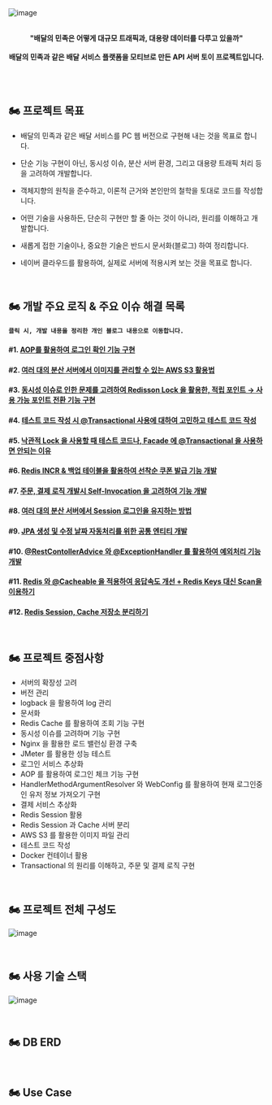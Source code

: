 
<br>
<br>

![image](https://github.com/JeonDaehong/daehong-food-delivery/assets/90895144/6a1acdc0-a183-4d9a-8f4f-6052609b7525)

<br>

<div align="center">
  <strong>"배달의 민족은 어떻게 대규모 트래픽과, 대용량 데이터를 다루고 있을까"</strong>
  <br><br>
  <strong>배달의 민족과 같은 배달 서비스 플랫폼을 모티브로 만든 API 서버 토이 프로젝트입니다.</strong>
</div>

<br>
<br>
<br>

## 🏍️ 프로젝트 목표

- 배달의 민족과 같은 배달 서비스를 PC 웹 버전으로 구현해 내는 것을 목표로 합니다.
  
- 단순 기능 구현이 아닌, 동시성 이슈, 분산 서버 환경, 그리고 대용량 트래픽 처리 등을 고려하여 개발합니다.
  
- 객체지향의 원칙을 준수하고, 이론적 근거와 본인만의 철학을 토대로 코드를 작성합니다.
  
- 어떤 기술을 사용하든, 단순히 구현만 할 줄 아는 것이 아니라, 원리를 이해하고 개발합니다.
  
- 새롭게 접한 기술이나, 중요한 기술은 반드시 문서화(블로그) 하여 정리합니다.
  
- 네이버 클라우드를 활용하여, 실제로 서버에 적용시켜 보는 것을 목표로 합니다.

<br>

## 🏍️ 개발 주요 로직 & 주요 이슈 해결 목록

**`클릭 시, 개발 내용을 정리한 개인 블로그 내용으로 이동합니다.`**

#### #1. [AOP를 활용하여 로그인 확인 기능 구현](https://development-my-link.tistory.com/entry/%EA%B0%9C%EB%B0%9C-%ED%9A%8C%EA%B3%A0%EB%A1%9D-%EA%B3%B5%ED%86%B5-%EC%9D%B8%ED%94%84%EB%9D%BC-%EB%A1%9C%EC%A7%81%EC%9D%B8-%EB%A1%9C%EA%B7%B8%EC%9D%B8-%ED%99%95%EC%9D%B8-%EA%B8%B0%EB%8A%A5%EC%9D%84-AOP%EB%A1%9C-%EB%B6%84%EB%A6%AC%ED%95%98%EA%B8%B0)

#### #2. [여러 대의 분산 서버에서 이미지를 관리할 수 있는 AWS S3 활용법](https://development-my-link.tistory.com/entry/%EA%B0%9C%EB%B0%9C-%ED%9A%8C%EA%B3%A0%EB%A1%9D-%EC%97%AC%EB%9F%AC-%EB%8C%80%EC%9D%98-%EC%84%9C%EB%B2%84%EB%A5%BC-%EC%9C%84%ED%95%9C-AWS-S3-%ED%99%9C%EC%9A%A9-%EC%9D%B4%EB%AF%B8%EC%A7%80-%EA%B4%80%EB%A6%AC)

#### #3. [동시성 이슈로 인한 문제를 고려하여 Redisson Lock 을 활용한, 적립 포인트 → 사용 가능 포인트 전환 기능 구현](https://development-my-link.tistory.com/entry/%EA%B0%9C%EB%B0%9C-%ED%9A%8C%EA%B3%A0%EB%A1%9D-Redisson-Lock-%EC%9D%84-%ED%99%9C%EC%9A%A9%ED%95%9C-%EC%A0%81%EB%A6%BD-%ED%8F%AC%EC%9D%B8%ED%8A%B8-%E2%86%92-%EC%82%AC%EC%9A%A9-%EA%B0%80%EB%8A%A5-%ED%8F%AC%EC%9D%B8%ED%8A%B8-%EC%A0%84%ED%99%98-%EA%B8%B0%EB%8A%A5-%EA%B5%AC%ED%98%84)

#### #4. [테스트 코드 작성 시 @Transactional 사용에 대하여 고민하고 테스트 코드 작성](https://development-my-link.tistory.com/entry/%EA%B0%9C%EB%B0%9C-%ED%9A%8C%EA%B3%A0%EB%A1%9D-%ED%85%8C%EC%8A%A4%ED%8A%B8-%EC%BD%94%EB%93%9C-%EC%9E%91%EC%84%B1-%EC%8B%9C-Transactional-%EC%96%B4%EB%85%B8%ED%85%8C%EC%9D%B4%EC%85%98%EC%9D%84-%EC%82%AC%EC%9A%A9%ED%95%98%EB%8A%94-%EA%B2%83%EC%97%90-%EB%8C%80%ED%95%9C-%EC%A7%A7%EC%9D%80-%EC%83%9D%EA%B0%81)

#### #5. [낙관적 Lock 을 사용할 때 테스트 코드나, Facade 에 @Transactional 을 사용하면 안되는 이유](https://development-my-link.tistory.com/entry/%EA%B0%9C%EB%B0%9C-%ED%9A%8C%EA%B3%A0%EB%A1%9D-%EB%82%99%EA%B4%80%EC%A0%81-Lock-%EC%97%90%EC%84%9C-Transacional-%EC%9D%84-%EC%82%AC%EC%9A%A9%ED%95%98%EB%A9%B4-%EC%95%88%EB%90%98%EB%8A%94-%EC%9D%B4%EC%9C%A0-Lock-%EC%9D%84-%ED%86%B5%ED%95%9C-%EB%9D%BC%EC%9D%B4%EB%8D%94-%EB%B0%B0%EC%B0%A8-%EC%84%9C%EB%B9%84%EC%8A%A4-%EA%B0%9C%EB%B0%9C)

#### #6. [Redis INCR & 백업 테이블을 활용하여 선착순 쿠폰 발급 기능 개발](https://development-my-link.tistory.com/entry/%EA%B0%9C%EB%B0%9C-%ED%9A%8C%EA%B3%A0%EB%A1%9D-Redis-INCR-%EB%A5%BC-%ED%99%9C%EC%9A%A9%ED%95%98%EC%97%AC-%EC%84%A0%EC%B0%A9%EC%88%9C-%EC%BF%A0%ED%8F%B0-%EB%B0%9C%EA%B8%89-%EA%B8%B0%EB%8A%A5-%EB%A7%8C%EB%93%A4%EA%B8%B0)

#### #7. [주문, 결제 로직 개발시 Self-Invocation 을 고려하여 기능 개발](https://development-my-link.tistory.com/entry/%EA%B0%9C%EB%B0%9C-%ED%9A%8C%EA%B3%A0%EB%A1%9D-Self-Invocation-%EC%97%90-%EB%8C%80%ED%95%9C-%EA%B0%84%EB%8B%A8%ED%95%9C-%EC%9D%B4%EC%95%BC%EA%B8%B0)

#### #8. [여러 대의 분산 서버에서 Session 로그인을 유지하는 방법](https://development-my-link.tistory.com/entry/%EA%B0%9C%EB%B0%9C-%ED%9A%8C%EA%B3%A0%EB%A1%9D-Redis-Session%EC%9C%BC%EB%A1%9C-%EB%B6%84%EC%82%B0-%ED%99%98%EA%B2%BD%EC%97%90%EC%84%9C-%EC%84%B8%EC%85%98-%EA%B4%80%EB%A6%AC%ED%95%98%EA%B8%B0)

#### #9. [JPA 생성 및 수정 날짜 자동처리를 위한 공통 엔티티 개발](https://development-my-link.tistory.com/entry/%EA%B0%9C%EB%B0%9C-%ED%9A%8C%EA%B3%A0%EB%A1%9D-JPA%EB%A5%BC-%ED%99%9C%EC%9A%A9%ED%95%9C-%EC%83%9D%EC%84%B1-%EB%B0%8F-%EC%88%98%EC%A0%95-%EB%82%A0%EC%A7%9C-%EC%9E%90%EB%8F%99-%EC%B2%98%EB%A6%AC%EB%A5%BC-%EC%9C%84%ED%95%9C-%EA%B3%B5%ED%86%B5-Entity-%EA%B0%9C%EB%B0%9C)

#### #10. [@RestContollerAdvice 와 @ExceptionHandler 를 활용하여 예외처리 기능 개발](https://development-my-link.tistory.com/entry/%EA%B0%9C%EB%B0%9C-%ED%9A%8C%EA%B3%A0%EB%A1%9D-RestAdviceController-%EB%A1%9C-Exception-%EC%B2%98%EB%A6%AC%ED%95%98%EA%B8%B0)

#### #11. [Redis 와 @Cacheable 을 적용하여 응답속도 개선 + Redis Keys 대신 Scan을 이용하기](https://development-my-link.tistory.com/entry/%EA%B0%9C%EB%B0%9C-%ED%9A%8C%EA%B3%A0%EB%A1%9D-Redis-%EC%99%80-Cacheable-%EC%9D%84-%EC%A0%81%EC%9A%A9%ED%95%98%EC%97%AC-%EC%9D%91%EB%8B%B5%EC%86%8D%EB%8F%84-%EA%B0%9C%EC%84%A0%ED%95%98%EA%B8%B0)

#### #12. [Redis Session, Cache 저장소 분리하기](https://development-my-link.tistory.com/entry/%EA%B0%9C%EB%B0%9C-%ED%9A%8C%EA%B3%A0%EB%A1%9D-Redis-Session-Cache-%EC%A0%80%EC%9E%A5%EC%86%8C-%EB%B6%84%EB%A6%AC%ED%95%98%EA%B8%B0)



<br>

## 🏍️ 프로젝트 중점사항

- 서버의 확장성 고려
- 버전 관리
- logback 을 활용하여 log 관리
- 문서화
- Redis Cache 를 활용하여 조회 기능 구현
- 동시성 이슈를 고려하며 기능 구현
- Nginx 을 활용한 로드 밸런싱 환경 구축
- JMeter 를 활용한 성능 테스트
- 로그인 서비스 추상화
- AOP 를 활용하여 로그인 체크 기능 구현
- HandlerMethodArgumentResolver 와 WebConfig 를 활용하여 현재 로그인중인 유저 정보 가져오기 구현
- 결제 서비스 추상화
- Redis Session 활용
- Redis Session 과 Cache 서버 분리
- AWS S3 를 활용한 이미지 파일 관리
- 테스트 코드 작성
- Docker 컨테이너 활용
- Transactional 의 원리를 이해하고, 주문 및 결제 로직 구현

<br>

## 🏍️ 프로젝트 전체 구성도
![image](https://github.com/JeonDaehong/daehong-food-delivery/assets/90895144/6a1acdc0-a183-4d9a-8f4f-6052609b7525)

<br>

## 🏍️ 사용 기술 스택
![image](https://github.com/JeonDaehong/daehong-food-delivery/assets/90895144/8f93b3f7-c059-40c8-81df-0a2757b45585)

<br>

## 🏍️ DB ERD

<br>

## 🏍️ Use Case

<br>
<br>
<br>
